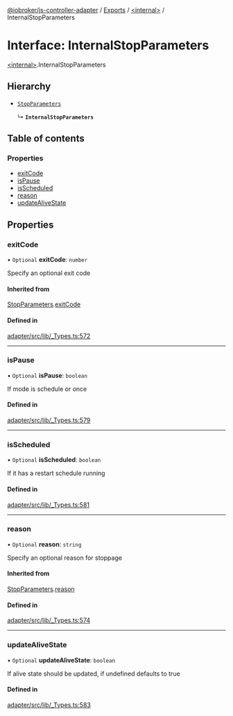 [@iobroker/js-controller-adapter](../README.md) / [Exports](../modules.md) / [\<internal\>](../modules/internal_.md) / InternalStopParameters

# Interface: InternalStopParameters

[\<internal\>](../modules/internal_.md).InternalStopParameters

## Hierarchy

- [`StopParameters`](internal_.StopParameters.md)

  ↳ **`InternalStopParameters`**

## Table of contents

### Properties

- [exitCode](internal_.InternalStopParameters.md#exitcode)
- [isPause](internal_.InternalStopParameters.md#ispause)
- [isScheduled](internal_.InternalStopParameters.md#isscheduled)
- [reason](internal_.InternalStopParameters.md#reason)
- [updateAliveState](internal_.InternalStopParameters.md#updatealivestate)

## Properties

### exitCode

• `Optional` **exitCode**: `number`

Specify an optional exit code

#### Inherited from

[StopParameters](internal_.StopParameters.md).[exitCode](internal_.StopParameters.md#exitcode)

#### Defined in

[adapter/src/lib/_Types.ts:572](https://github.com/ioBroker/ioBroker.js-controller/blob/5f45bcb2855730898c2abe049b073f40236989a4/packages/adapter/src/lib/_Types.ts#L572)

___

### isPause

• `Optional` **isPause**: `boolean`

If mode is schedule or once

#### Defined in

[adapter/src/lib/_Types.ts:579](https://github.com/ioBroker/ioBroker.js-controller/blob/5f45bcb2855730898c2abe049b073f40236989a4/packages/adapter/src/lib/_Types.ts#L579)

___

### isScheduled

• `Optional` **isScheduled**: `boolean`

If it has a restart schedule running

#### Defined in

[adapter/src/lib/_Types.ts:581](https://github.com/ioBroker/ioBroker.js-controller/blob/5f45bcb2855730898c2abe049b073f40236989a4/packages/adapter/src/lib/_Types.ts#L581)

___

### reason

• `Optional` **reason**: `string`

Specify an optional reason for stoppage

#### Inherited from

[StopParameters](internal_.StopParameters.md).[reason](internal_.StopParameters.md#reason)

#### Defined in

[adapter/src/lib/_Types.ts:574](https://github.com/ioBroker/ioBroker.js-controller/blob/5f45bcb2855730898c2abe049b073f40236989a4/packages/adapter/src/lib/_Types.ts#L574)

___

### updateAliveState

• `Optional` **updateAliveState**: `boolean`

If alive state should be updated, if undefined defaults to true

#### Defined in

[adapter/src/lib/_Types.ts:583](https://github.com/ioBroker/ioBroker.js-controller/blob/5f45bcb2855730898c2abe049b073f40236989a4/packages/adapter/src/lib/_Types.ts#L583)
